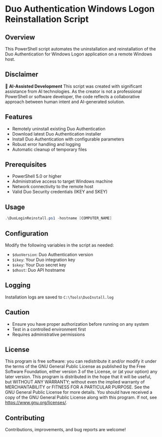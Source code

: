 # Duo Authentication Windows Logon Reinstallation Script

## Overview
This PowerShell script automates the uninstallation and reinstallation of the Duo Authentication for Windows Logon application on a remote Windows host.

## Disclaimer
🤖 **AI-Assisted Development**
This script was created with significant assistance from AI technologies. As the creator is not a professional PowerShell or software developer, the code reflects a collaborative approach between human intent and AI-generated solution.

## Features
- Remotely uninstall existing Duo Authentication
- Download latest Duo Authentication installer
- Install Duo Authentication with configurable parameters
- Robust error handling and logging
- Automatic cleanup of temporary files

## Prerequisites
- PowerShell 5.0 or higher
- Administrative access to target Windows machine
- Network connectivity to the remote host
- Valid Duo Security credentials (IKEY and SKEY)

## Usage
```powershell
.\DuoLoginReinstall.ps1 -hostname [COMPUTER_NAME]
```

## Configuration
Modify the following variables in the script as needed:
- `$duoVersion`: Duo Authentication version
- `$ikey`: Your Duo integration key
- `$skey`: Your Duo secret key
- `$dhost`: Duo API hostname

## Logging
Installation logs are saved to `C:\Tools\DuoInstall.log`

## Caution
- Ensure you have proper authorization before running on any system
- Test in a controlled environment first
- Requires administrative permissions

## License
This program is free software: you can redistribute it and/or modify it under the terms of the GNU General Public License as published by the Free Software Foundation, either version 3 of the License, or (at your option) any later version.
This program is distributed in the hope that it will be useful, but WITHOUT ANY WARRANTY; without even the implied warranty of MERCHANTABILITY or FITNESS FOR A PARTICULAR PURPOSE. See the GNU General Public License for more details.
You should have received a copy of the GNU General Public License along with this program. If not, see https://www.gnu.org/licenses/.

## Contributing
Contributions, improvements, and bug reports are welcome!
